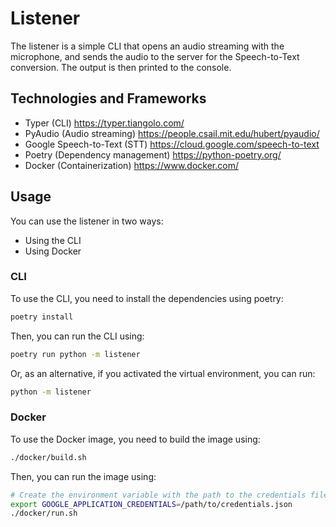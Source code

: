 # Listener

The listener is a simple CLI that opens an audio streaming with the microphone, and sends the audio to the server for
the Speech-to-Text conversion. The output is then printed to the console.

## Technologies and Frameworks
- Typer (CLI) https://typer.tiangolo.com/
- PyAudio (Audio streaming) https://people.csail.mit.edu/hubert/pyaudio/
- Google Speech-to-Text (STT) https://cloud.google.com/speech-to-text
- Poetry (Dependency management) https://python-poetry.org/
- Docker (Containerization) https://www.docker.com/

## Usage
You can use the listener in two ways:
- Using the CLI
- Using Docker

### CLI
To use the CLI, you need to install the dependencies using poetry:
```bash
poetry install
```

Then, you can run the CLI using:
```bash
poetry run python -m listener
```
Or, as an alternative, if you activated the virtual environment, you can run:
```bash
python -m listener
```

### Docker
To use the Docker image, you need to build the image using:
```bash
./docker/build.sh
```

Then, you can run the image using:
```bash
# Create the environment variable with the path to the credentials file
export GOOGLE_APPLICATION_CREDENTIALS=/path/to/credentials.json
./docker/run.sh
```
